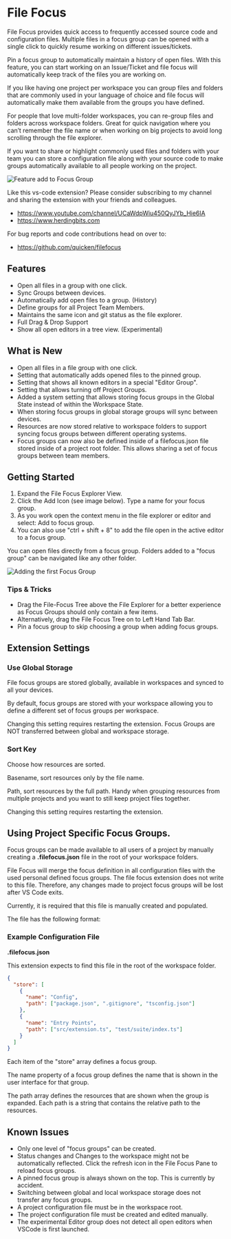 # File Focus

File Focus provides quick access to frequently accessed source code and configuration files. Multiple files in a focus group can be opened with a single click to quickly resume
working on different issues/tickets.

Pin a focus group to automatically maintain a history of open files. With this feature, you can start working on an Issue/Ticket and file focus will automatically keep track
of the files you are working on.

If you like having one project per workspace you can group files and folders that are commonly used in your language of choice and file focus will automatically make them available from the groups you have defined.

For people that love multi-folder workspaces, you can re-group files and folders across workspace folders. Great for quick navigation where you can’t remember the file name or when working on big projects to avoid long scrolling through the file explorer.

If you want to share or highlight commonly used files and folders with your team you can store a configuration file along with your source code to make groups automatically available to all people working on the project.

![Feature add to Focus Group](https://github.com/quicken/filefocus/blob/master/resources/file-focus_demo.gif?raw=true)

Like this vs-code extension? Please consider subscribing to my channel and sharing the extension with your friends and colleagues.

- https://www.youtube.com/channel/UCaWdpWiu450QyJYb_Hie6lA
- https://www.herdingbits.com

For bug reports and code contributions head on over to:

- https://github.com/quicken/filefocus

## Features

- Open all files in a group with one click.
- Sync Groups between devices.
- Automatically add open files to a group. (History)
- Define groups for all Project Team Members.
- Maintains the same icon and git status as the file explorer.
- Full Drag & Drop Support
- Show all open editors in a tree view. (Experimental)

## What is New

- Open all files in a file group with one click.
- Setting that automatically adds opened files to the pinned group.
- Setting that shows all known editors in a special "Editor Group".
- Setting that allows turning off Project Groups.
- Added a system setting that allows storing focus groups in the Global State instead of within the Workspace State.
- When storing focus groups in global storage groups will sync between devices.
- Resources are now stored relative to workspace folders to support syncing focus groups between different operating systems.
- Focus groups can now also be defined inside of a filefocus.json file stored inside of a project root folder. This allows sharing a set of focus groups between team members.

## Getting Started

1. Expand the File Focus Explorer View.
2. Click the Add Icon (see image below). Type a name for your focus group.
3. As you work open the context menu in the file explorer or editor and select: Add to focus group.
4. You can also use "ctrl + shift + 8" to add the file open in the active editor to a focus group.

You can open files directly from a focus group. Folders added to a "focus group" can be navigated like any other folder.

![Adding the first Focus Group](https://github.com/quicken/filefocus/blob/master/resources/started.png?raw=true)

### Tips & Tricks

- Drag the File-Focus Tree above the File Explorer for a better experience as Focus Groups should only contain a few items.
- Alternatively, drag the File Focus Tree on to Left Hand Tab Bar.
- Pin a focus group to skip choosing a group when adding focus groups.

## Extension Settings

### Use Global Storage

File focus groups are stored globally, available in workspaces and synced to all your devices.

By default, focus groups are stored with your workspace allowing you to define a different set of focus groups per workspace.

Changing this setting requires restarting the extension. Focus Groups are NOT transferred between global and workspace storage.

### Sort Key

Choose how resources are sorted.

Basename, sort resources only by the file name.

Path, sort resources by the full path. Handy when grouping resources from multiple projects and you want to still keep project files together.

Changing this setting requires restarting the extension.

## Using Project Specific Focus Groups.

Focus groups can be made available to all users of a project by manually creating a **.filefocus.json** file in the root of your workspace folders.

File Focus will merge the focus definition in all configuration files with the used personal defined focus groups. The file focus extension does not write to this file. Therefore, any changes made to project focus groups will be lost after VS Code exits.

Currently, it is required that this file is manually created and populated.

The file has the following format:

### Example Configuration File

**.filefocus.json**

This extension expects to find this file in the root of the workspace folder.

```json
{
  "store": [
    {
      "name": "Config",
      "path": ["package.json", ".gitignore", "tsconfig.json"]
    },
    {
      "name": "Entry Points",
      "path": ["src/extension.ts", "test/suite/index.ts"]
    }
  ]
}
```

Each item of the "store" array defines a focus group.

The name property of a focus group defines the name that is shown in the user interface for that group.

The path array defines the resources that are shown when the group is expanded. Each path is a string that contains the relative path to the resources.

## Known Issues

- Only one level of "focus groups" can be created.
- Status changes and Changes to the workspace might not be automatically reflected. Click the refresh icon in the File Focus Pane to reload focus groups.
- A pinned focus group is always shown on the top. This is currently by accident.
- Switching between global and local workspace storage does not transfer any focus groups.
- A project configuration file must be in the workspace root.
- The project configuration file must be created and edited manually.
- The experimental Editor group does not detect all open editors when VSCode is first launched.
